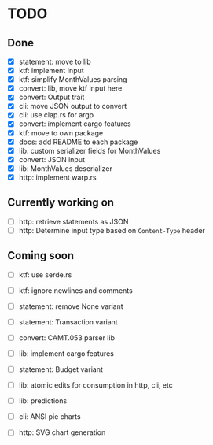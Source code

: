 # TODO

## Done

- [x] statement: move to lib
- [x] ktf: implement Input
- [x] ktf: simplify MonthValues parsing
- [x] convert: lib, move ktf input here
- [x] convert: Output trait
- [x] cli: move JSON output to convert
- [x] cli: use clap.rs for argp
- [x] convert: implement cargo features
- [x] ktf: move to own package
- [x] docs: add README to each package
- [x] lib: custom serializer fields for MonthValues
- [x] convert: JSON input
- [x] lib: MonthValues deserializer
- [x] http: implement warp.rs

## Currently working on

- [ ] http: retrieve statements as JSON
- [ ] http: Determine input type based on `Content-Type` header

## Coming soon

- [ ] ktf: use serde.rs
- [ ] ktf: ignore newlines and comments
- [ ] statement: remove None variant

- [ ] statement: Transaction variant
- [ ] convert: CAMT.053 parser lib

- [ ] lib: implement cargo features
- [ ] statement: Budget variant

- [ ] lib: atomic edits for consumption in http, cli, etc

- [ ] lib: predictions
- [ ] cli: ANSI pie charts
- [ ] http: SVG chart generation
